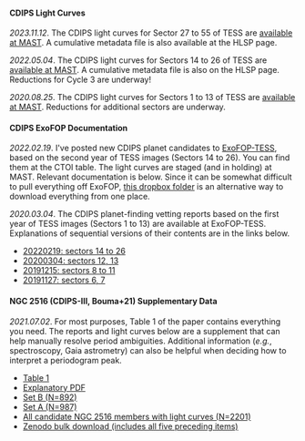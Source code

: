 #### CDIPS Light Curves

_2023.11.12_.
The CDIPS light curves for Sector 27 to 55 of TESS are [available at
MAST](https://archive.stsci.edu/hlsp/cdips).  A cumulative metadata file is
also available at the HLSP page. 

_2022.05.04_.
The CDIPS light curves for Sectors 14 to 26 of TESS are [available at
MAST](https://archive.stsci.edu/hlsp/cdips).  A cumulative metadata file is
also on the HLSP page.  Reductions for Cycle 3 are underway!


_2020.08.25_.
The CDIPS light curves for Sectors 1 to 13 of TESS are [available at
MAST](https://archive.stsci.edu/hlsp/cdips).  Reductions for additional sectors
are underway.


#### CDIPS ExoFOP Documentation

_2022.02.19_.
I've posted new CDIPS planet candidates to
[ExoFOP-TESS](https://exofop.ipac.caltech.edu/tess/), based on the second year
of TESS images (Sectors 14 to 26).  You can find them at the CTOI table.  The
light curves are staged (and in holding) at MAST.  Relevant documentation is
below.  Since it can be somewhat difficult to pull everything off ExoFOP, [this
dropbox
folder](https://www.dropbox.com/sh/iwb2t60khp32d8b/AAAFIdQyKyAnJoJAtTeI5tk4a?dl=0)
is an alternative way to download everything from one place.

_2020.03.04_.
The CDIPS planet-finding vetting reports based on the first year of TESS images
(Sectors 1 to 13) are available at ExoFOP-TESS.  Explanations of sequential
versions of their contents are in the links below.

* [20220219: sectors 14 to 26](/cdips_documentation/20220219_vetting_report_description_document.pdf)
* [20200304: sectors 12, 13](/cdips_documentation/20200304_vetting_report_description_document.pdf)
* [20191215: sectors 8 to 11](/cdips_documentation/20191215_vetting_report_description_document.pdf)
* [20191127: sectors 6, 7](/cdips_documentation/20191127_vetting_report_description_document.pdf)


#### NGC 2516 (CDIPS-III, Bouma+21) Supplementary Data

_2021.07.02_.
For most purposes, Table 1 of the paper contains everything you need. The
reports and light curves below are a supplement that can help manually resolve
period ambiguities. Additional information (_e.g._, spectroscopy, Gaia
astrometry) can also be helpful when deciding how to interpret a periodogram
peak.

* [Table 1](https://www.dropbox.com/s/he9o9q6cbubej68/table1.csv?dl=0)
* [Explanatory PDF](https://www.dropbox.com/s/bp2weiklfgqhow4/EXAMPLE.pdf?dl=0)
* [Set B (N=892)](https://www.dropbox.com/sh/umltoz1s0l28rkm/AAB98YESHe_6puafDs_rnKy4a?dl=0)
* [Set A (N=987)](https://www.dropbox.com/sh/3q1af4tfmhz23ix/AAAevr_BvV3FtSDM9Rc0WTkea?dl=0)
* [All candidate NGC 2516 members with light curves (N=2201)](https://www.dropbox.com/sh/5untzjtjf9x7kml/AACRPee7FXN-bXU7YmVz6aE3a?dl=0)
* [Zenodo bulk download (includes all five preceding items)](https://doi.org/10.5281/zenodo.5143814)
